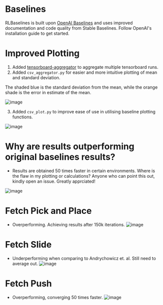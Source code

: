

# Baselines

RLBaselines is built upon [OpenAI Baselines](https://github.com/openai/baselines) and uses improved documentation and code quality from Stable Baselines. Follow OpenAI's installation guide to get started.

# Improved Plotting

1. Added [tensorboard-aggregator](https://github.com/Spenhouet/tensorboard-aggregator) to aggregate multiple tensorboard runs.
2. Added `csv_aggregator.py` for easier and more intuitive plotting of mean and standard deviation.

The shaded blue is the standard deviation from the mean, while the orange shade is the error in estimate of the mean. 

![image](https://user-images.githubusercontent.com/31866965/74467100-bd87a380-4e98-11ea-930e-0ca0b5bead7d.png)

3. Added `csv_plot.py` to improve ease of use in utilising baseline plotting functions.

![image](https://user-images.githubusercontent.com/31866965/74468656-75b64b80-4e9b-11ea-8ff4-2755eb7aee26.png)


# Why are results outperforming original baselines results? 

- Results are obtained 50 times faster in certain environments. Where is the flaw in my plotting or calculations? Anyone who can point this out, kindly open an issue. Greatly apprciated!

![image](https://user-images.githubusercontent.com/31866965/74676409-444cc100-51b6-11ea-93b8-2a9530ad4df2.png)

# Fetch Pick and Place

- Overperforming. Achieving results after 150k iterations.
![image](https://user-images.githubusercontent.com/31866965/74676554-8970f300-51b6-11ea-947c-047e760fb6b6.png)

# Fetch Slide

- Underperforming when comparing to Andrychowicz et. al. Still need to average out.
![image](https://user-images.githubusercontent.com/31866965/74676788-161bb100-51b7-11ea-99f5-411855d0138f.png)

# Fetch Push

- Overperforming, converging 50 times faster.
![image](https://user-images.githubusercontent.com/31866965/74676719-f6848880-51b6-11ea-8b3a-d89c638a5fa7.png)


